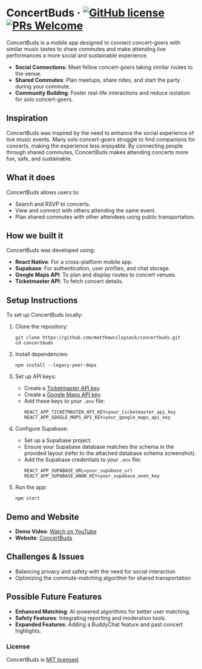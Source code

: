 # ConcertBuds &middot; [![GitHub license](https://img.shields.io/badge/license-MIT-blue.svg)](https://github.com/matthewvilaysack/concertbuds/blob/main/LICENSE) [![PRs Welcome](https://img.shields.io/badge/PRs-welcome-brightgreen.svg)](https://github.com/matthewvilaysack/concertbuds/pulls)

ConcertBuds is a mobile app designed to connect concert-goers with similar music tastes to share commutes and make attending live performances a more social and sustainable experience.

* **Social Connections**: Meet fellow concert-goers taking similar routes to the venue.
* **Shared Commutes**: Plan meetups, share rides, and start the party during your commute.
* **Community Building**: Foster real-life interactions and reduce isolation for solo concert-goers.

## Inspiration
ConcertBuds was inspired by the need to enhance the social experience of live music events. Many solo concert-goers struggle to find companions for concerts, making the experience less enjoyable. By connecting people through shared commutes, ConcertBuds makes attending concerts more fun, safe, and sustainable.

## What it does
ConcertBuds allows users to:
- Search and RSVP to concerts.
- View and connect with others attending the same event.
- Plan shared commutes with other attendees using public transportation.

## How we built it
ConcertBuds was developed using:
- **React Native**: For a cross-platform mobile app.
- **Supabase**: For authentication, user profiles, and chat storage.
- **Google Maps API**: To plan and display routes to concert venues.
- **Ticketmaster API**: To fetch concert details.

## Setup Instructions

To set up ConcertBuds locally:
1. Clone the repository:
   ```
   git clone https://github.com/matthewvilaysack/concertbuds.git
   cd concertbuds
   ```
2. Install dependencies:
   ```
   npm install --legacy-peer-deps
   ```
3. Set up API keys:
   - Create a [Ticketmaster API key](https://developer.ticketmaster.com/products-and-docs/apis/getting-started/).
   - Create a [Google Maps API key](https://developers.google.com/maps/documentation/javascript/get-api-key).
   - Add these keys to your `.env` file:
     ```
     REACT_APP_TICKETMASTER_API_KEY=your_ticketmaster_api_key
     REACT_APP_GOOGLE_MAPS_API_KEY=your_google_maps_api_key
     ```

4. Configure Supabase:
   - Set up a Supabase project.
   - Ensure your Supabase database matches the schema in the provided layout (refer to the attached database schema screenshot).
   - Add the Supabase credentials to your `.env` file:
     ```
     REACT_APP_SUPABASE_URL=your_supabase_url
     REACT_APP_SUPABASE_ANON_KEY=your_supabase_anon_key
     ```

5. Run the app:
   ```
   npm start
   ```

## Demo and Website
- **Demo Video**: [Watch on YouTube](https://www.youtube.com/watch?v=Fqpg8nmeKhM)
- **Website**: [ConcertBuds](https://web.stanford.edu/class/cs147/projects/Designing-for-Movement/ConcertBuds/)

## Challenges & Issues
- Balancing privacy and safety with the need for social interaction
- Optimizing the commute-matching algorithm for shared transportation

## Possible Future Features
- **Enhanced Matching**: AI-powered algorithms for better user matching.
- **Safety Features**: Integrating reporting and moderation tools.
- **Expanded Features**: Adding a BuddyChat feature and past concert highlights.

### License
ConcertBuds is [MIT licensed](./LICENSE).

